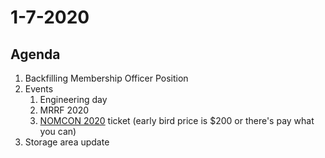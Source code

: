 # 1-7-2020

## Agenda

1. Backfilling Membership Officer Position
2. Events
   1. Engineering day
   2. MRRF 2020
   3. [NOMCON 2020](https://www.nomcon.org/) ticket \(early bird price is $200 or there's pay what you can\)
3. Storage area update

